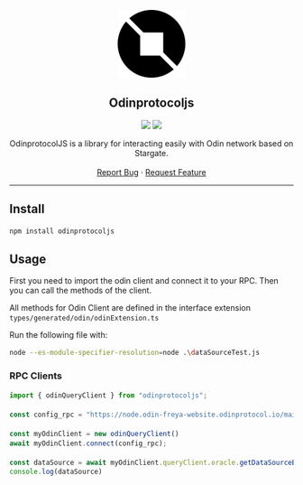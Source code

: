 <!-- PROJECT LOGO -->
<p align="center">
  <a href="https://mainnet.odinprotocol.io">
    <img src="static/img/favicon.png" alt="Logo" width="120">
  </a>

  <h2 align="center">Odinprotocoljs</h3>

  <p align="center" width="100%">
   <a href=""><img height="20" src="https://img.shields.io/badge/license-MIT-blue.svg"></a>
   <a href=""><img height="20" src="https://img.shields.io/github/package-json/v/odin-protocol/odinjs?filename=package.json"></a>
</p>

  <p align="center">
    OdinprotocolJS is a library for interacting easily with Odin network based on Stargate.
    <br />
    <br />
    <a href="https://github.com/ODIN-PROTOCOL/odinjs/issues">Report Bug</a>
    ·
    <a href="https://github.com/ODIN-PROTOCOL/odinjs/issues">Request Feature</a>
  </p>
</p>

---
## Install

```sh
npm install odinprotocoljs
```

## Usage

First you need to import the odin client and connect it to your RPC. Then you can call the methods of the client.

All methods for Odin Client are defined in the interface extension `types/generated/odin/odinExtension.ts`

Run the following file with:

```sh
node --es-module-specifier-resolution=node .\dataSourceTest.js
```

### RPC Clients

```js title="dataSourceTest.js"
import { odinQueryClient } from "odinprotocoljs";

const config_rpc = "https://node.odin-freya-website.odinprotocol.io/mainnet/a/"

const myOdinClient = new odinQueryClient()
await myOdinClient.connect(config_rpc);

const dataSource = await myOdinClient.queryClient.oracle.getDataSourceById(14)
console.log(dataSource)
